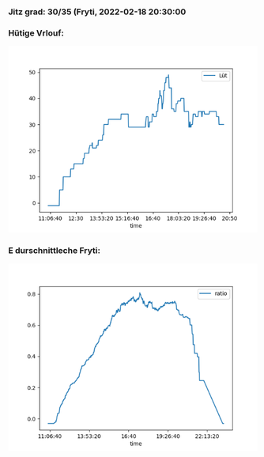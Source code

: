 ### Jitz grad: 30/35 (Fryti, 2022-02-18 20:30:00

### Hütige Vrlouf:
![Graph](Today.png)

### E durschnittleche Fryti:
![Graph](Fryti.png)